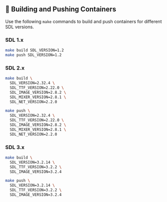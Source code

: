 ## 🚀 Building and Pushing Containers

Use the following `make` commands to build and push containers for different SDL versions.

### SDL 1.x

```sh
make build SDL_VERSION=1.2
make push SDL_VERSION=1.2
```

### SDL 2.x

```sh
make build \
  SDL_VERSION=2.32.4 \
  SDL_TTF_VERSION=2.22.0 \
  SDL_IMAGE_VERSION=2.8.2 \
  SDL_MIXER_VERSION=2.8.1 \
  SDL_NET_VERSION=2.2.0

make push \
  SDL_VERSION=2.32.4 \
  SDL_TTF_VERSION=2.22.0 \
  SDL_IMAGE_VERSION=2.8.2 \
  SDL_MIXER_VERSION=2.8.1 \
  SDL_NET_VERSION=2.2.0
```

### SDL 3.x

```sh
make build \
  SDL_VERSION=3.2.14 \
  SDL_TTF_VERSION=3.2.2 \
  SDL_IMAGE_VERSION=3.2.4

make push \
  SDL_VERSION=3.2.14 \
  SDL_TTF_VERSION=3.2.2 \
  SDL_IMAGE_VERSION=3.2.4
```
